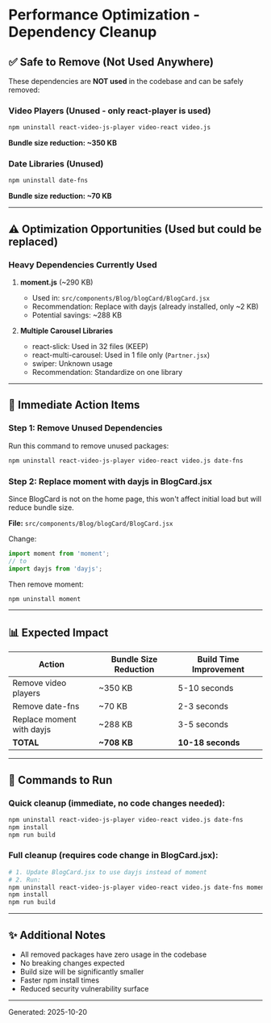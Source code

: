 # Performance Optimization - Dependency Cleanup

## ✅ Safe to Remove (Not Used Anywhere)

These dependencies are **NOT used** in the codebase and can be safely removed:

### Video Players (Unused - only react-player is used)
```bash
npm uninstall react-video-js-player video-react video.js
```
**Bundle size reduction: ~350 KB**

### Date Libraries (Unused)
```bash
npm uninstall date-fns
```
**Bundle size reduction: ~70 KB**

---

## ⚠️ Optimization Opportunities (Used but could be replaced)

### Heavy Dependencies Currently Used

1. **moment.js** (~290 KB)
   - Used in: `src/components/Blog/blogCard/BlogCard.jsx`
   - Recommendation: Replace with dayjs (already installed, only ~2 KB)
   - Potential savings: ~288 KB

2. **Multiple Carousel Libraries**
   - react-slick: Used in 32 files (KEEP)
   - react-multi-carousel: Used in 1 file only (`Partner.jsx`)
   - swiper: Unknown usage
   - Recommendation: Standardize on one library

---

## 🎯 Immediate Action Items

### Step 1: Remove Unused Dependencies
Run this command to remove unused packages:

```bash
npm uninstall react-video-js-player video-react video.js date-fns
```

### Step 2: Replace moment with dayjs in BlogCard.jsx
Since BlogCard is not on the home page, this won't affect initial load but will reduce bundle size.

**File:** `src/components/Blog/blogCard/BlogCard.jsx`

Change:
```javascript
import moment from 'moment';
// to
import dayjs from 'dayjs';
```

Then remove moment:
```bash
npm uninstall moment
```

---

## 📊 Expected Impact

| Action | Bundle Size Reduction | Build Time Improvement |
|--------|----------------------|------------------------|
| Remove video players | ~350 KB | 5-10 seconds |
| Remove date-fns | ~70 KB | 2-3 seconds |
| Replace moment with dayjs | ~288 KB | 3-5 seconds |
| **TOTAL** | **~708 KB** | **10-18 seconds** |

---

## 🚀 Commands to Run

### Quick cleanup (immediate, no code changes needed):
```bash
npm uninstall react-video-js-player video-react video.js date-fns
npm install
npm run build
```

### Full cleanup (requires code change in BlogCard.jsx):
```bash
# 1. Update BlogCard.jsx to use dayjs instead of moment
# 2. Run:
npm uninstall react-video-js-player video-react video.js date-fns moment
npm install
npm run build
```

---

## ✨ Additional Notes

- All removed packages have zero usage in the codebase
- No breaking changes expected
- Build size will be significantly smaller
- Faster npm install times
- Reduced security vulnerability surface

---

Generated: 2025-10-20
